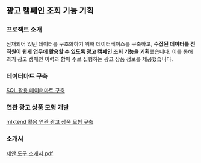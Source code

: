 ## 광고 캠페인 조회 기능 기획

### 프로젝트 소개
산재되어 있던 데이터를 구조화하기 위해 데이터베이스를 구축하고, **수집된 데이터를 전 직원이 쉽게 업무에 활용할 수 있도록 광고 캠페인 조회 기능을 기획**했습니다.
이를 통해 과거 광고 캠페인 이력과 함께 주로 집행하는 광고 상품 정보를 제공했습니다.


### 데이터마트 구축
[SQL 활용 데이터마트 구축](https://github.com/hyewon0403/searching-for-advertising-campaigns/blob/master/mainAdStatDaily_naver.sql)

### 연관 광고 상품 모형 개발
[mlxtend 활용 연관 광고 상품 모형 구축](https://github.com/hyewon0403/searching-for-advertising-campaigns/blob/master/associated_ad_product.ipynb)

### 소개서
[제안 도구 소개서 pdf](https://github.com/hyewon0403/searching-for-advertising-campaigns/blob/master/CPMS%20%EC%A0%9C%EC%95%88%EB%8F%84%EA%B5%AC%20%EC%86%8C%EA%B0%9C%EC%84%9C.pdf)
